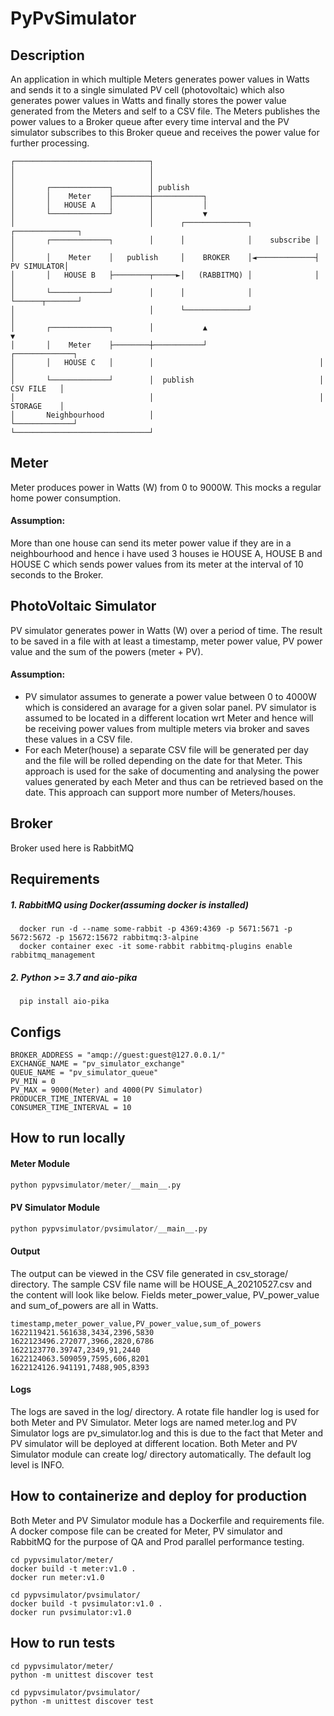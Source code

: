 # PyPvSimulator

## Description
An application in which multiple Meters generates power values in Watts and sends it to a single simulated PV cell (photovoltaic) which also generates power values in Watts and finally stores the power value generated from the Meters and self to a CSV file. The Meters publishes the power values to a Broker queue after every time interval and the PV simulator subscribes to this Broker queue and receives the power value for further processing.

```
┌──────────────────────────────┐
│                              │
│                              │
│       ┌─────────────┐        │ publish
│       │    Meter    ├────────┼───────────┐
│       │   HOUSE A   │        │           │
│       └─────────────┘        │           ▼
│                              │      ┌──────────────┐              ┌──────────────┐
│       ┌─────────────┐        │      │              │    subscribe │              │
│       │    Meter    │   publish     │    BROKER    │◄─────────────┤  PV SIMULATOR│
│       │   HOUSE B   ├────────┬─────►│   (RABBITMQ) │              │              │
│       └─────────────┘        │      │              │              └──────┬───────┘
│                              │      └──────────────┘                     │
│       ┌─────────────┐        │           ▲                               ▼
│       │    Meter    ├────────┼───────────┘                         ┌─────────────┐
│       │   HOUSE C   │        │                                     │             │
│       └─────────────┘        │  publish                            │  CSV FILE   │
│                              │                                     │  STORAGE    │
│       Neighbourhood          │                                     └─────────────┘
└──────────────────────────────┘
```

## Meter
Meter produces power in Watts (W) from 0 to 9000W. This mocks a regular home power consumption.
#### Assumption: 
More than one house can send its meter power value if they are in a neighbourhood and hence i have used 3 houses ie HOUSE A, HOUSE B and HOUSE C which sends power values from its meter at the interval of 10 seconds to the Broker.

## PhotoVoltaic Simulator
PV simulator generates power in Watts (W) over a period of time. The result to be saved in a file with at least a timestamp, meter
power value, PV power value and the sum of the powers (meter + PV).
#### Assumption:
- PV simulator assumes to generate a power value between 0 to 4000W which is considered an avarage for a given solar panel. PV simulator is assumed to be located in a different location wrt Meter and hence will be receiving power values from multiple meters via broker and saves these values in a CSV file.
- For each Meter(house) a separate CSV file will be generated per day and the file will be rolled depending on the date for that Meter. This approach is used for the sake of documenting and analysing the power values generated by each Meter and thus can be retrieved based on the date. This approach can support more number of Meters/houses.

## Broker
Broker used here is RabbitMQ

## Requirements
##### 1. RabbitMQ using Docker(assuming docker is installed)
```
  docker run -d --name some-rabbit -p 4369:4369 -p 5671:5671 -p 5672:5672 -p 15672:15672 rabbitmq:3-alpine
  docker container exec -it some-rabbit rabbitmq-plugins enable rabbitmq_management
```
  
##### 2. Python >= 3.7 and aio-pika
```
  pip install aio-pika
```

## Configs
```
BROKER_ADDRESS = "amqp://guest:guest@127.0.0.1/"
EXCHANGE_NAME = "pv_simulator_exchange"
QUEUE_NAME = "pv_simulator_queue"
PV_MIN = 0
PV_MAX = 9000(Meter) and 4000(PV Simulator)
PRODUCER_TIME_INTERVAL = 10
CONSUMER_TIME_INTERVAL = 10
```

## How to run locally
#### Meter Module
```python
python pypvsimulator/meter/__main__.py
```
#### PV Simulator Module
```python
python pypvsimulator/pvsimulator/__main__.py
```

#### Output
The output can be viewed in the CSV file generated in csv_storage/ directory. The sample CSV file name will be HOUSE_A_20210527.csv and the content will look like below.
Fields meter_power_value, PV_power_value and sum_of_powers are all in Watts. 
```
timestamp,meter_power_value,PV_power_value,sum_of_powers
1622119421.561638,3434,2396,5830
1622123496.272077,3966,2820,6786
1622123770.39747,2349,91,2440
1622124063.509059,7595,606,8201
1622124126.941191,7488,905,8393
```


#### Logs
The logs are saved in the log/ directory. A rotate file handler log is used for both Meter and PV Simulator. Meter logs are named meter.log and PV Simulator logs are pv_simulator.log and this is due to the fact that Meter and PV simulator will be deployed at different location. Both Meter and PV Simulator module can create log/ directory automatically. The default log level is INFO.

## How to containerize and deploy for production
Both Meter and PV Simulator module has a Dockerfile and requirements file. A docker compose file can be created for Meter, PV simulator and RabbitMQ for the purpose of QA and Prod parallel performance testing.

```
cd pypvsimulator/meter/
docker build -t meter:v1.0 .
docker run meter:v1.0

cd pypvsimulator/pvsimulator/
docker build -t pvsimulator:v1.0 .
docker run pvsimulator:v1.0
```

## How to run tests
```
cd pypvsimulator/meter/
python -m unittest discover test

cd pypvsimulator/pvsimulator/
python -m unittest discover test
```
 
